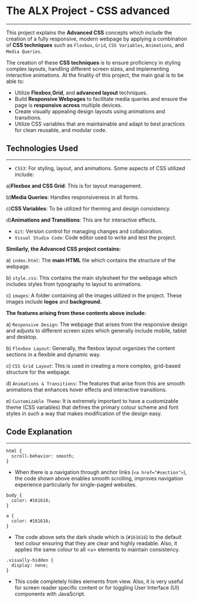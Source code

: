# The ALX Project - CSS advanced
---------------
This project explains the __Advanced CSS__ concepts which include 
the creation of a fully responsive, modern webpage by applying a 
combination of __CSS techniques__ such as `Flexbox`, `Grid`, `CSS Variables`, 
`Animations`, and `Media Queries`.

The creation of these __CSS techniques__ is to ensure proficiency in 
styling complex layouts, handling different screen sizes, and implementing 
interactive animations. At the finality of this project, the main goal is to be able to:
- Utilize __Flexbox__,__Grid__, and __advanced layout__ techniques.
- Build __Responsive Webpages__ to facilitate media queries and ensure 
the page is __responsive across__ multiple devices.
- Create visually appealing design layouts using animations and transitions.
- Utilize CSS variables that are maintainable and adapt to best practices
for clean reusable, and modular code.  

## Technologies Used
-------------
- `CSS3`: For styling, layout, and animations. Some aspects of CSS utilized include:

a)__Flexbox and CSS Grid__: This is for layout management.

b)__Media Queries__: Handles responsiveness in all forms.

c)__CSS Variables__: To be utilized for theming and design consistency.

d)__Animations and Transitions__: This are for interactive effects.

- `Git`: Version control for managing changes and collaboration.
- `Visual Studio Code`: Code editor used to write and test the project.

__Similarly, the Advanced CSS project contains:__

a) `index.html`: The __main HTML__ file which contains the structure of the webpage.

b) `style.css`: This contains the main stylesheet for the webpage which includes 
styles from typography to layout to animations.

c) `images`: A folder containing all the images utilized in the project. These images include __logos__ and __background.__  

__The features arising from these contents above include:__

a) `Responsive Design`: The webpage that arises from the responsive design and 
adjusts to different screen sizes which generally include mobile, tablet and desktop.

b) `Flexbox Layout`: Generally, the flexbox layout organizes the content sections in a flexible and dynamic way.

c) `CSS Grid Layout`: This is used in creating a more complex, grid-based structure for the webpage.

d) `Animations & Transitions`: The features that arise from this are smooth animations
that enhances hover effects and interactive transitions.

e) `Customizable Theme`: It is extremely important to have a customizable theme (CSS variables) that defines the primary colour scheme and font styles in such a way that makes modification of the design easy.


## Code Explanation
---------------

```
html {
  scroll-behavior: smooth;
}

```

- When there is a navigation through anchor links (`<a href="#section">`), 
the code shown above enables smooth scrolling, improves navigation experience
particularly for single-paged websites.


```
body {
  color: #161616;
}

a {
  color: #161616;
}

```

- The code above sets the dark shade which is (`#161616`) to the default text 
colour ensuring that they are clear and highly readable. Also, it applies 
the same colour to all <`a`> elements to maintain consistency.


```
.visually-hidden {
  display: none;
}

```

- This code completely hides elements from view. Also, it is very 
useful for screen reader specific content or for toggling User Interface (UI)
components with JavaScript.    
